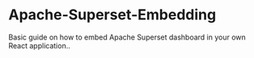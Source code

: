 # Apache-Superset-Embedding
Basic guide on how to embed Apache Superset dashboard in your own React application..
